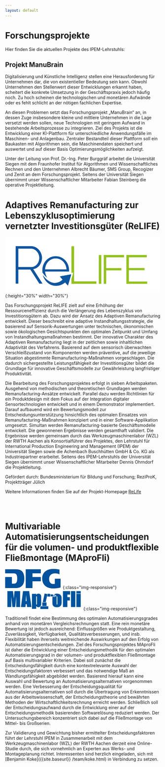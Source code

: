 ```yaml
---
layout: default
---
```


# Forschungsprojekte

Hier finden Sie die aktuellen Projekte des IPEM-Lehrstuhls:

## Projekt ManuBrain

Digitalisierung und Künstliche Intelligenz stellen eine Herausforderung für Unternehmen dar, die von existentieller Bedeutung sein kann. Obwohl Unternehmen den Stellenwert dieser Entwicklungen erkannt haben, scheitert die konkrete Umsetzung in der Geschäftspraxis jedoch häufig noch. Zu hoch scheinen die technologischen und monetären Aufwände oder es fehlt schlicht an der nötigen fachlichen Expertise.

An diesen Problemen setzt das Forschungsprojekt „ManuBrain“ an, in dessen Zuge insbesondere kleine und mittlere Unternehmen in die Lage versetzt werden sollen, neue Technologien mit geringem Aufwand in bestehende Arbeitsprozesse zu integrieren. Ziel des Projekts ist die Entwicklung einer KI-Plattform für unterschiedliche Anwendungsfälle im Maschinen- und Anlagenbau. Zentraler Bestandteil dieser Plattform soll ein Baukasten mit Algorithmen sein, die Maschinendaten speichert und auswertet und auf dieser Basis Optimierungsmöglichkeiten aufzeigt.

Unter der Leitung von Prof. Dr.-Ing. Peter Burggräf arbeitet die Universität Siegen mit dem Fraunhofer Institut für Algorithmen und Wissenschaftliches Rechnen und den Unternehmen Albrecht Bäumer, SMS Group, Recogizer und Zenit an dem Forschungsprojekt. Seitens der Universität Siegen übernimmt unser Wissenschaftlicher Mitarbeiter Fabian Steinberg die operative Projektleitung.  


# Adaptives Remanufacturing zur Lebenszyklusoptimierung vernetzter Investitionsgüter (ReLIFE)


![ReLIFE logo](/research/images/relife.png){:height="30%" width="30%"}

Das Forschungsprojekt ReLIFE zielt auf eine Erhöhung der Ressourceneffizienz durch die Verlängerung des Lebenszyklus von Investitionsgütern ab. Dazu wird der Ansatz des Adaptiven Remanufacturing entwickelt. Dieser beschreibt eine adaptive Instandhaltungsstrategie, die basierend auf Sensorik-Auswertungen unter technischen, ökonomischen sowie ökologischen Gesichtspunkten den optimalen Zeitpunkt und Umfang von Instandhaltungsmaßnahmen bestimmt. Der innovative Charakter des Adaptiven Remanufacturing liegt in der zeitlichen sowie inhaltlichen Adaptivität des Verfahrens. Basierend auf dem sensorisch überwachten Verschleißzustand von Komponenten werden präventive, auf die jeweilige Situation abgestimmte Remanufacturing-Maßnahmen vorgeschlagen. Die dadurch sichergestellte Leistungsfähigkeit der Investitionsgüter bildet die Grundlage für innovative Geschäftsmodelle zur Gewährleistung langfristiger Produktivität.

Die Bearbeitung des Forschungsprojektes erfolgt in sieben Arbeitspaketen. Ausgehend von methodischen und theoretischen Grundlagen werden Remanufacturing-Ansätze entwickelt. Parallel dazu werden Richtlinien für ein Produktdesign mit dem Fokus auf der Integration digitaler Sensortechnologien entwickelt und in einem Demonstrator implementiert. Darauf aufbauend wird ein Bewertungsmodell zur Entscheidungsunterstützung hinsichtlich des optimalen Einsatzes von Remanufacturing-Maßnahmen konzipiert und in einer Software-Applikation umgesetzt. Simultan werden Remanufacturing-basierte Geschäftsmodelle entwickelt. Die gewonnenen Ergebnisse werden gesamthaft validiert. Die Ergebnisse werden gemeinsam durch das Werkzeugmaschinenlabor (WZL) der RWTH Aachen als Konsortialführer des Projektes, den Lehrstuhl für International Production Engineering and Management (IPEM) der Universität Siegen sowie die Achenbach Buschhütten GmbH & Co. KG als Industriepartner erarbeitet. Seitens des IPEM-Lehrstuhls der Universität Siegen übernimmt unser Wissenschaftlicher Mitarbeiter Dennis Ohrndorf die Projektleitung.

Gefördert durch: Bundesministerium für Bildung und Forschung; ReziProK, Projektträger Jülich 

Weitere Informationen finden Sie auf der Projekt-Homepage [ReLife](http://relife.wzl.rwth-aachen.de/de/default.html)

<br>
<br>

# Multivariable Automatisierungsentscheidungen für die volumen- und produktflexible Fließmontage (MAproFli)

![DFG icon](/research/images/DFG.jpg){:class="img-responsive"}
![MAproFli icon](/research/images/maprofli.jpg){:class="img-responsive"}

Traditionell findet eine Bestimmung des optimalen Automatisierungsgrades anhand von monetären Vergleichsrechnungen statt. Eine rein monetäre Bewertung ist jedoch ausreichend: Einflussgrößen wie Produktgestaltung, Zuverlässigkeit, Verfügbarkeit, Qualitätsverbesserungen, und insb. Flexibilität haben ihrerseits weitreichende Auswirkungen auf den Erfolg von Automatisierungsentscheidungen. Ziel des Forschungsprojektes MAproFli ist daher die Entwicklung einer Entscheidungsmethodik für den optimalen Automatisierungsgrad in der volumen- und produktflexiblen Fließmontage auf Basis multivariabler Kriterien. Dabei soll zunächst die Entscheidungsfähigkeit durch eine kontextrelevante Auswahl der Entscheidungsfaktoren verbessert und das notwendige Maß an Wandlungsfähigkeit abgebildet werden. Basierend hierauf kann eine Auswahl und Bewertung an Automatisierungsalternativen vorgenommen werden. Eine Verbesserung der Entscheidungsqualität für Automatisierungsalternativen soll durch die Übertragung von Erkenntnissen aus der Arbeitswissenschaft, der Entscheidungstheorie und bewährten Methoden der Wirtschaftlichkeitsrechnung erreicht werden. Schließlich soll der Entscheidungsaufwand durch die Entwicklung einer auf der Entscheidungsmethodik basierenden Softwarelösung reduziert werden. Der Untersuchungsbereich konzentriert sich dabei auf die Fließmontage von Mittel- bis Großserien.

Zur Validierung und Gewichtung bisher ermittelter Entscheidungsfaktoren führt der Lehrstuhl IPEM in Zusammenarbeit mit dem Werkzeugmaschinenlabor (WZL) der RWTH Aachen derzeit eine Online-Studie durch, die sich vornehmlich an Experten aus Werks- und Montageplanung richtet. Interessenten sind herzlich eingeladen, sich mit [Benjamin Koke]({{site.baseurl}} /team/koke.html) in Verbindung zu setzen. 
